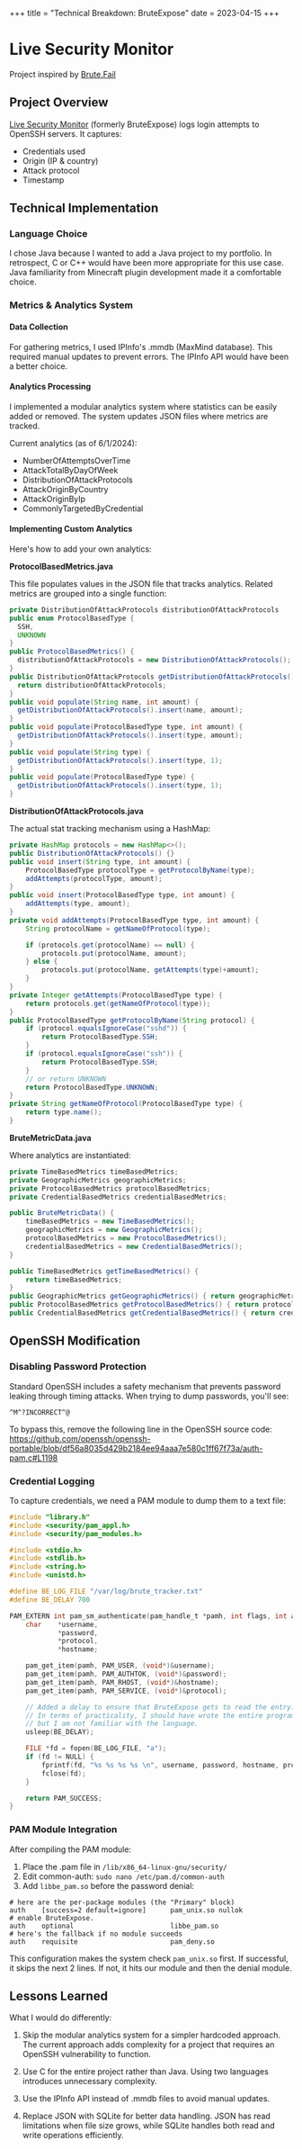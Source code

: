 +++
title = "Technical Breakdown: BruteExpose"
date = 2023-04-15
+++

# Live Security Monitor

Project inspired by [Brute.Fail](https://brute.fail/)

## Project Overview

[Live Security Monitor](https://github.com/chomnr/live-security-monitor) (formerly BruteExpose) logs login attempts to OpenSSH servers. It captures:

- Credentials used
- Origin (IP & country)
- Attack protocol
- Timestamp

## Technical Implementation

### Language Choice

I chose Java because I wanted to add a Java project to my portfolio. In retrospect, C or C++ would have been more appropriate for this use case. Java familiarity from Minecraft plugin development made it a comfortable choice.

### Metrics & Analytics System

#### Data Collection

For gathering metrics, I used IPInfo's .mmdb (MaxMind database). This required manual updates to prevent errors. The IPInfo API would have been a better choice.

#### Analytics Processing

I implemented a modular analytics system where statistics can be easily added or removed. The system updates JSON files where metrics are tracked.

Current analytics (as of 6/1/2024):

- NumberOfAttemptsOverTime
- AttackTotalByDayOfWeek
- DistributionOfAttackProtocols
- AttackOriginByCountry
- AttackOriginByIp
- CommonlyTargetedByCredential

#### Implementing Custom Analytics

Here's how to add your own analytics:

**ProtocolBasedMetrics.java**

This file populates values in the JSON file that tracks analytics. Related metrics are grouped into a single function:

```java
private DistributionOfAttackProtocols distributionOfAttackProtocols
public enum ProtocolBasedType {
  SSH,
  UNKNOWN
}
public ProtocolBasedMetrics() {
  distributionOfAttackProtocols = new DistributionOfAttackProtocols();
}
public DistributionOfAttackProtocols getDistributionOfAttackProtocols() {
  return distributionOfAttackProtocols;
}
public void populate(String name, int amount) {
  getDistributionOfAttackProtocols().insert(name, amount);
}
public void populate(ProtocolBasedType type, int amount) {
  getDistributionOfAttackProtocols().insert(type, amount);
}
public void populate(String type) {
  getDistributionOfAttackProtocols().insert(type, 1);
}
public void populate(ProtocolBasedType type) {
  getDistributionOfAttackProtocols().insert(type, 1);
}
```

**DistributionOfAttackProtocols.java**

The actual stat tracking mechanism using a HashMap:

```java
private HashMap protocols = new HashMap<>();
public DistributionOfAttackProtocols() {}
public void insert(String type, int amount) {
    ProtocolBasedType protocolType = getProtocolByName(type);
    addAttempts(protocolType, amount);
}
public void insert(ProtocolBasedType type, int amount) {
    addAttempts(type, amount);
}
private void addAttempts(ProtocolBasedType type, int amount) {
    String protocolName = getNameOfProtocol(type);

    if (protocols.get(protocolName) == null) {
        protocols.put(protocolName, amount);
    } else {
        protocols.put(protocolName, getAttempts(type)+amount);
    }
}
private Integer getAttempts(ProtocolBasedType type) {
    return protocols.get(getNameOfProtocol(type));
}
public ProtocolBasedType getProtocolByName(String protocol) {
    if (protocol.equalsIgnoreCase("sshd")) {
        return ProtocolBasedType.SSH;
    }
    if (protocol.equalsIgnoreCase("ssh")) {
        return ProtocolBasedType.SSH;
    }
    // or return UNKNOWN
    return ProtocolBasedType.UNKNOWN;
}
private String getNameOfProtocol(ProtocolBasedType type) {
    return type.name();
}
```

**BruteMetricData.java**

Where analytics are instantiated:

```java
private TimeBasedMetrics timeBasedMetrics;
private GeographicMetrics geographicMetrics;
private ProtocolBasedMetrics protocolBasedMetrics;
private CredentialBasedMetrics credentialBasedMetrics;

public BruteMetricData() {
    timeBasedMetrics = new TimeBasedMetrics();
    geographicMetrics = new GeographicMetrics();
    protocolBasedMetrics = new ProtocolBasedMetrics();
    credentialBasedMetrics = new CredentialBasedMetrics();
}

public TimeBasedMetrics getTimeBasedMetrics() {
    return timeBasedMetrics;
}
public GeographicMetrics getGeographicMetrics() { return geographicMetrics; }
public ProtocolBasedMetrics getProtocolBasedMetrics() { return protocolBasedMetrics; }
public CredentialBasedMetrics getCredentialBasedMetrics() { return credentialBasedMetrics; }
```

## OpenSSH Modification

### Disabling Password Protection

Standard OpenSSH includes a safety mechanism that prevents password leaking through timing attacks. When trying to dump passwords, you'll see:

```
^M^?INCORRECT^@
```

To bypass this, remove the following line in the OpenSSH source code: https://github.com/openssh/openssh-portable/blob/df56a8035d429b2184ee94aaa7e580c1ff67f73a/auth-pam.c#L1198

### Credential Logging

To capture credentials, we need a PAM module to dump them to a text file:

```c
#include "library.h"
#include <security/pam_appl.h>
#include <security/pam_modules.h>

#include <stdio.h>
#include <stdlib.h>
#include <string.h>
#include <unistd.h>

#define BE_LOG_FILE "/var/log/brute_tracker.txt"
#define BE_DELAY 700

PAM_EXTERN int pam_sm_authenticate(pam_handle_t *pamh, int flags, int argc, const char **argv) {
    char    *username,
            *password,
            *protocol,
            *hostname;

    pam_get_item(pamh, PAM_USER, (void*)&username);
    pam_get_item(pamh, PAM_AUTHTOK, (void*)&password);
    pam_get_item(pamh, PAM_RHOST, (void*)&hostname);
    pam_get_item(pamh, PAM_SERVICE, (void*)&protocol);

    // Added a delay to ensure that BruteExpose gets to read the entry.
    // In terms of practicality, I should have wrote the entire program in C,
    // but I am not familiar with the language.
    usleep(BE_DELAY);

    FILE *fd = fopen(BE_LOG_FILE, "a");
    if (fd != NULL) {
        fprintf(fd, "%s %s %s %s \n", username, password, hostname, protocol);
        fclose(fd);
    }

    return PAM_SUCCESS;
}
```

### PAM Module Integration

After compiling the PAM module:

1. Place the .pam file in `/lib/x86_64-linux-gnu/security/`
2. Edit common-auth: `sudo nano /etc/pam.d/common-auth`
3. Add `libbe_pam.so` before the password denial:

```
# here are the per-package modules (the "Primary" block)
auth    [success=2 default=ignore]      pam_unix.so nullok
# enable BruteExpose.
auth    optional                        libbe_pam.so
# here's the fallback if no module succeeds
auth    requisite                       pam_deny.so
```

This configuration makes the system check `pam_unix.so` first. If successful, it skips the next 2 lines. If not, it hits our module and then the denial module.

## Lessons Learned

What I would do differently:

1. Skip the modular analytics system for a simpler hardcoded approach. The current approach adds complexity for a project that requires an OpenSSH vulnerability to function.

2. Use C for the entire project rather than Java. Using two languages introduces unnecessary complexity.

3. Use the IPInfo API instead of .mmdb files to avoid manual updates.

4. Replace JSON with SQLite for better data handling. JSON has read limitations when file size grows, while SQLite handles both read and write operations efficiently.
